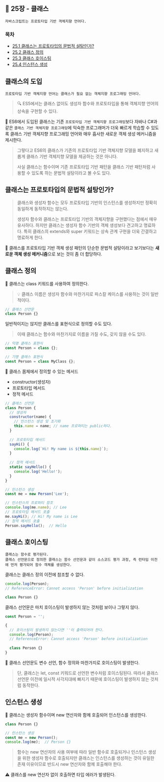 ## 🔖 25장 - 클래스

```
자바스크립트는 프로토타입 기반 객체지향 언어다.
```

### 목차
- [25.1 클래스는 프로토타입의 문법적 설탕인가?](#클래스는-프로토타입의-문법적-설탕인가?)
- [25.2 클래스 정의](#클래스-정의)
- [25.3 클래스 호이스팅](#클래스-호이스팅)
- [25.4 인스턴스 생성](#인스턴스-생성)

## 클래스의 도입

```
프로토타입 기반 객체지향 언어는 클래스가 필요 없는 객체지향 프로그래밍 언어다.
```

> 🔍 ES5에서는 클래스 없이도 생성자 함수와 프로토타입을 통해 객체지향 언어의 상속을 구현할 수 있다.

📌 ES6에서 도입된 클래스는 기존 `프로토타입 기반 객체지향 프로그래밍`보다 자바나 C#과 같은 `클래스 기반 객체지향 프로그래밍`에 익숙한
프로그래머가 더욱 빠르게 학습할 수 있도록 클래스 기반 객체지향 프로그래밍 언어와 매우 흡사한 새로운 객체 생성 메커니즘을 제시한다.

> 그렇다고 ES6의 클래스가 기존의 프로토타입 기반 객체지향 모델을 폐지하고 새롭게 클래스 기반 객체지향 모델을 제공하는 것은 아니다.
> 
> 사실 클래스는 함수이며 기존 프로토타입 기반 패턴을 클래스 기반 패턴처럼 사용할 수 있도록 하는 문법적 설탕이라고 볼 수도 있다.

## 클래스는 프로토타입의 문법적 설탕인가?

> 클래스와 생성자 함수는 모두 프로토타입 기반의 인스턴스를 생성하지만 정확히 동일하게 동작하지는 않는다.
> 
> 생성자 함수와 클래스는 프로토타입 기반의 객체지향을 구현했다는 점에서 매우 유사하다.
> 하지만 클래스는 생성자 함수 기반의 객체 생성보다 견고하고 명료하다.
> 특히 클래스의 extends와 super 키워드는 상속 관계 구현을 더욱 간결하고 명료하게 한다.

📌 클래스를 프로토타입 기반 객체 생성 패턴의 단순한 문법적 설탕이라고 보기보다는 **새로운 객체 생성 메커니즘**으로 보는 것이 좀 더 합당하다.

## 클래스 정의

📌 클래스는 class 키워드를 사용하여 정의한다.

> 💡 클래스 이름은 생성자 함수와 마찬가지로 파스칼 케이스를 사용하는 것이 일반적이다.

```javascript
// 클래스 선언문
class Person {}
```

일반적이지는 않지만 클래스를 표현식으로 정의할 수도 있다.

> 이때 클래스는 함수와 마찬가지로 이름을 가질 수도, 갖지 않을 수도 있다.

```javascript
// 익명 클래스 표현식
const Person = class {};

// 기명 클래스 표현식
const Person = class MyClass {};
```

📎 클래스 몸체에서 정의할 수 있는 메서드
- constructor(생성자)
- 프로토타입 메서드
- 정적 메서드

```javascript
// 클래스 선언문
class Person {
  // 생성자
  constructor(name) {
    // 인스턴스 생성 및 초기화
    this.name = name; // name 프로퍼티는 public하다.
  }
  
  // 프로토타입 메서드
  sayHi() {
    console.log(`Hi! My name is ${this.name}`);
  }
  
  // 정적 메서드
  static sayHello() {
    console.log('Hello!');
  }
}

// 인스턴스 생성
const me = new Person('Lee');

// 인스턴스의 프로퍼티 참조
console.log(me.name); // Lee
// 프로토타입 메서드 호출
me.sayHi(); // Hi! My name is Lee
// 정적 메서드 호출
Person.sayHello();  // Hello
```

## 클래스 호이스팅

```
클래스는 함수로 평가된다.
클래스 선언문으로 정의한 클래스는 함수 선언문과 같이 소스코드 평가 과정, 즉 런타임 이전에 먼저 평가되어 함수 객체를 생성한다.
```

클래스는 클래스 정의 이전에 참조할 수 없다.

```javascript
console.log(Person);
// ReferenceError: Cannot access 'Person' before initialization

class Person {}
```

클래스 선언문은 마치 호이스팅이 발생하지 않는 것처럼 보이나 그렇지 않다.

```javascript
const Person = '';

{
  // 호이스팅이 발생하지 않는다면 ''이 출력되어야 한다.
  console.log(Person);
  // ReferenceError: Cannot access 'Person' before initialization
  
  class Person {}
}
```

📌 클래스 선언문도 변수 선언, 함수 정의와 마찬가지로 호이스팅이 발생한다.

> 단, 클래스는 let, const 키워드로 선언한 변수처럼 호이스팅된다.
> 따라서 클래스 선언문 이전에 일시적 사각지대에 빠지기 때문에 호이스팅이 발생하지 않는 것처럼 동작한다.

## 인스턴스 생성

📌 클래스는 생성자 함수이며 new 연산자와 함께 호출되어 인스턴스를 생성한다.

```javascript
class Person {}

// 인스턴스 생성
const me = new Person();
console.log(me);  // Person {}
```

> 함수는 new 연산자의 사용 여부에 따라 일반 함수로 호출되거나 인스턴스 생성을 위한 생성자 함수로 호출되지만
> 클래스는 인스턴스를 생성하는 것이 유일한 존재 이유이므로 반드시 new 연산자와 함께 호출해야 한다.

⚠️ 클래스를 new 연산자 없이 호출하면 타입 에러가 발생된다.


